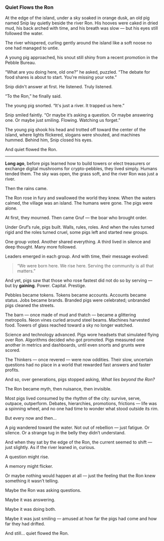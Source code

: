 ### **Quiet Flows the Ron**

At the edge of the island, under a sky soaked in orange dusk, an old pig named Snip lay quietly beside the river Ron. His hooves were caked in dried mud, his back arched with time, and his breath was slow — but his eyes still followed the water.

The river whispered, curling gently around the island like a soft noose no one had managed to untie.

A young pig approached, his snout still shiny from a recent promotion in the Pebble Bureau.

“What are you doing here, old one?” he asked, puzzled. “The debate for food shares is about to start. You're missing your vote.”

Snip didn't answer at first. He listened. Truly listened.

“To the Ron,” he finally said.

The young pig snorted. “It's just a river. It trapped us here.”

Snip smiled faintly. “Or maybe it’s asking a question. Or maybe answering one. Or maybe just smiling. Flowing. Watching us forget.”

The young pig shook his head and trotted off toward the center of the island, where lights flickered, slogans were shouted, and machines hummed. Behind him, Snip closed his eyes.

And quiet flowed the Ron.

---

**Long ago**, before pigs learned how to build towers or elect treasurers or exchange digital mushrooms for crypto-pebbles, they lived simply. Humans tended them. The sky was open, the grass soft, and the river Ron was just a river.

Then the rains came.

The Ron rose in fury and swallowed the world they knew. When the waters calmed, the village was an island. The humans were gone. The pigs were alone.

At first, they mourned. Then came Gruf — the boar who brought order.

Under Gruf’s rule, pigs built. Walls, rules, roles. And when the rules turned rigid and the roles turned cruel, some pigs left and started new groups.

One group voted. Another shared everything. A third lived in silence and deep thought. Many more followed.

Leaders emerged in each group. And with time, their message evolved:

> “We were born here. We rise here. Serving the community is all that matters.”

And yet, pigs saw that those who rose fastest did not do so by serving — but by **gaining**. Power. Capital. Prestige.

Pebbles became tokens. Tokens became accounts. Accounts became status. Jobs became brands. Branded pigs were celebrated; unbranded pigs cleaned the streets.

The barn — once made of mud and thatch — became a glittering metropolis. Neon vines curled around steel beams. Machines harvested food. Towers of glass reached toward a sky no longer watched.

Science and technology advanced. Pigs wore headsets that simulated flying over Ron. Algorithms decided who got promoted. Pigs measured one another in metrics and dashboards, until even snorts and grunts were scored.

The Thinkers — once revered — were now oddities. Their slow, uncertain questions had no place in a world that rewarded fast answers and faster profits.

And so, over generations, pigs stopped asking, *What lies beyond the Ron?*

The Ron became myth, then nuisance, then invisible.

Most pigs lived consumed by the rhythm of the city: survive, serve, outpace, outperform. Debates, hierarchies, promotions, frictions — life was a spinning wheel, and no one had time to wonder what stood outside its rim.

But every now and then...

A pig wandered toward the water. Not out of rebellion — just fatigue. Or silence. Or a strange tug in the belly they didn’t understand.

And when they sat by the edge of the Ron, the current seemed to shift — just slightly. As if the river leaned in, curious.

A question might rise.

A memory might flicker.

Or maybe nothing would happen at all — just the feeling that the Ron knew something it wasn’t telling.

Maybe the Ron was asking questions.

Maybe it was answering.

Maybe it was doing both.

Maybe it was just smiling — amused at how far the pigs had come and how far they had drifted.

And still...
quiet flowed the Ron.
